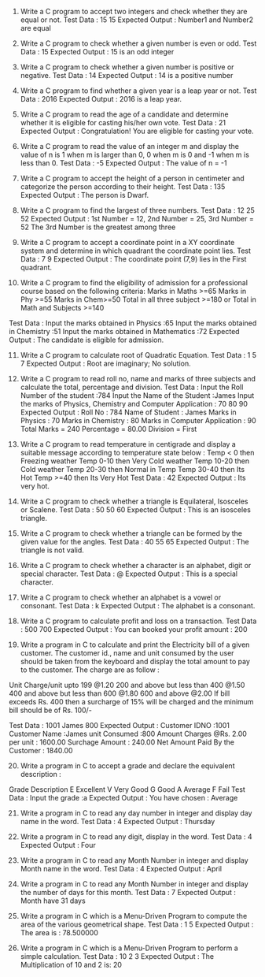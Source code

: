 1. Write a C program to accept two integers and check whether they are equal or not.
Test Data : 15 15
Expected Output : 
Number1 and Number2 are equal

2. Write a C program to check whether a given number is even or odd.
Test Data : 15
Expected Output : 
15 is an odd integer

3. Write a C program to check whether a given number is positive or negative.
Test Data : 14 
Expected Output :
14 is a positive number

4. Write a C program to find whether a given year is a leap year or not.
Test Data : 2016 
Expected Output :
2016 is a leap year.

5. Write a C program to read the age of a candidate and determine whether it is eligible for casting his/her own vote.
Test Data : 21 
Expected Output :
Congratulation! You are eligible for casting your vote.

6. Write a C program to read the value of an integer m and display the value of n is 1 when m is larger than 0, 0 when m is 0 and -1 when m is less than 0.
Test Data : -5 
Expected Output :
The value of n = -1

7. Write a C program to accept the height of a person in centimeter and categorize the person according to their height.
Test Data : 135 
Expected Output :
The person is Dwarf.

8. Write a C program to find the largest of three numbers.
Test Data : 12 25 52 
Expected Output :
1st Number = 12,        2nd Number = 25,        3rd Number = 52
The 3rd Number is the greatest among three

9. Write a C program to accept a coordinate point in a XY coordinate system and determine in which quadrant the coordinate point lies.
Test Data : 7 9 
Expected Output :
The coordinate point (7,9) lies in the First quadrant.

10. Write a C program to find the eligibility of admission for a professional course based on the following criteria:
Marks in Maths >=65
Marks in Phy >=55
Marks in Chem>=50
Total in all three subject >=180
or
Total in Math and Subjects >=140

Test Data : 
Input the marks obtained in Physics :65 
Input the marks obtained in Chemistry :51 
Input the marks obtained in Mathematics :72
Expected Output :
The candidate is eligible for admission.

11. Write a C program to calculate root of Quadratic Equation.
Test Data : 1 5 7 
Expected Output :
Root are imaginary;
No solution. 

12. Write a C program to read roll no, name and marks of three subjects and calculate the total, percentage and division.
Test Data : 
Input the Roll Number of the student :784 
Input the Name of the Student :James 
Input the marks of Physics, Chemistry and Computer Application : 70 80 90
Expected Output :
Roll No : 784 
Name of Student : James 
Marks in Physics : 70 
Marks in Chemistry : 80 
Marks in Computer Application : 90 
Total Marks = 240 
Percentage = 80.00 
Division = First

13. Write a C program to read temperature in centigrade and display a suitable message according to temperature state below :
Temp < 0 then Freezing weather 
Temp 0-10 then Very Cold weather
Temp 10-20 then Cold weather
Temp 20-30 then Normal in Temp 
Temp 30-40 then Its Hot 
Temp >=40 then Its Very Hot 
Test Data : 
42 
Expected Output :
Its very hot.

14. Write a C program to check whether a triangle is Equilateral, Isosceles or Scalene.
Test Data : 
50 50 60 
Expected Output :
This is an isosceles triangle.

15. Write a C program to check whether a triangle can be formed by the given value for the angles.
Test Data : 
40 55 65
Expected Output :
The triangle is not valid.

16. Write a C program to check whether a character is an alphabet, digit or special character.
Test Data : 
@
Expected Output :
This is a special character.

17. Write a C program to check whether an alphabet is a vowel or consonant.
Test Data : 
k
Expected Output :
The alphabet is a consonant.

18. Write a C program to calculate profit and loss on a transaction.
Test Data : 
500 700
Expected Output :
You can booked your profit amount : 200

19. Write a program in C to calculate and print the Electricity bill of a given customer. The customer id., name and unit consumed by the user should be taken from the keyboard and display the total amount to pay to the customer. The charge are as follow :

Unit	Charge/unit
upto 199	@1.20
200 and above but less than 400	@1.50
400 and above but less than 600	@1.80
600 and above	@2.00
If bill exceeds Rs. 400 then a surcharge of 15% will be charged and the minimum bill should be of Rs. 100/-

Test Data : 
1001
James 
800 
Expected Output :
Customer IDNO :1001 
Customer Name :James 
unit Consumed :800 
Amount Charges @Rs. 2.00 per unit : 1600.00 
Surchage Amount : 240.00 
Net Amount Paid By the Customer : 1840.00


20. Write a program in C to accept a grade and declare the equivalent description :

Grade	Description
E	Excellent
V	Very Good
G	Good
A	Average
F	Fail
Test Data : 
Input the grade :a
Expected Output :
You have chosen : Average

21. Write a program in C to read any day number in integer and display day name in the word.
Test Data : 
4
Expected Output :
Thursday

22. Write a program in C to read any digit, display in the word.
Test Data : 
4
Expected Output :
Four

23. Write a program in C to read any Month Number in integer and display Month name in the word.
Test Data : 
4
Expected Output :
April

24. Write a program in C to read any Month Number in integer and display the number of days for this month.
Test Data : 
7 
Expected Output :
Month have 31 days

25. Write a program in C which is a Menu-Driven Program to compute the area of the various geometrical shape.
Test Data : 
1
5
Expected Output :
The area is : 78.500000 

26. Write a program in C which is a Menu-Driven Program to perform a simple calculation.
Test Data : 
10
2
3
Expected Output :
The Multiplication of 10 and 2 is: 20 
